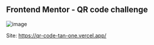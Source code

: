 ## Frontend Mentor - QR code challenge

![image](https://github.com/user-attachments/assets/21092e74-6a43-4dbd-a6f7-0823ecb81bf6)

 Site: https://qr-code-tan-one.vercel.app/
